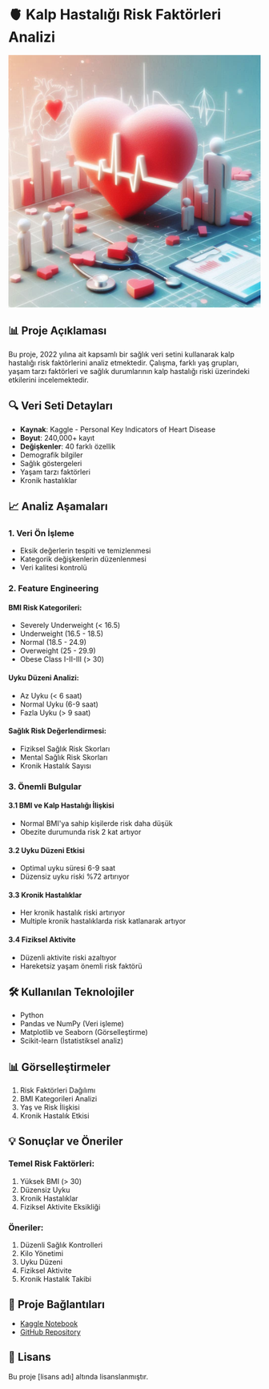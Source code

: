 # 🫀 Kalp Hastalığı Risk Faktörleri Analizi

<p align="center">
  <img src="A soft representation of heart attack risk.png" alt="Kalp Sağlığı Analizi" width="800">
</p>


## 📊 Proje Açıklaması
Bu proje, 2022 yılına ait kapsamlı bir sağlık veri setini kullanarak kalp hastalığı risk faktörlerini analiz etmektedir. Çalışma, farklı yaş grupları, yaşam tarzı faktörleri ve sağlık durumlarının kalp hastalığı riski üzerindeki etkilerini incelemektedir.

## 🔍 Veri Seti Detayları
- **Kaynak**: Kaggle - Personal Key Indicators of Heart Disease
- **Boyut**: 240,000+ kayıt
- **Değişkenler**: 40 farklı özellik
 - Demografik bilgiler
 - Sağlık göstergeleri
 - Yaşam tarzı faktörleri
 - Kronik hastalıklar

## 📈 Analiz Aşamaları

### 1. Veri Ön İşleme
- Eksik değerlerin tespiti ve temizlenmesi
- Kategorik değişkenlerin düzenlenmesi
- Veri kalitesi kontrolü

### 2. Feature Engineering
#### BMI Risk Kategorileri:
- Severely Underweight (< 16.5)
- Underweight (16.5 - 18.5)
- Normal (18.5 - 24.9)
- Overweight (25 - 29.9)
- Obese Class I-II-III (> 30)

#### Uyku Düzeni Analizi:
- Az Uyku (< 6 saat)
- Normal Uyku (6-9 saat)
- Fazla Uyku (> 9 saat)

#### Sağlık Risk Değerlendirmesi:
- Fiziksel Sağlık Risk Skorları
- Mental Sağlık Risk Skorları
- Kronik Hastalık Sayısı

### 3. Önemli Bulgular

#### 3.1 BMI ve Kalp Hastalığı İlişkisi
- Normal BMI'ya sahip kişilerde risk daha düşük
- Obezite durumunda risk 2 kat artıyor

#### 3.2 Uyku Düzeni Etkisi
- Optimal uyku süresi 6-9 saat
- Düzensiz uyku riski %72 artırıyor

#### 3.3 Kronik Hastalıklar
- Her kronik hastalık riski artırıyor
- Multiple kronik hastalıklarda risk katlanarak artıyor

#### 3.4 Fiziksel Aktivite
- Düzenli aktivite riski azaltıyor
- Hareketsiz yaşam önemli risk faktörü

## 🛠️ Kullanılan Teknolojiler
- Python
- Pandas ve NumPy (Veri işleme)
- Matplotlib ve Seaborn (Görselleştirme)
- Scikit-learn (İstatistiksel analiz)

## 📊 Görselleştirmeler
1. Risk Faktörleri Dağılımı
2. BMI Kategorileri Analizi
3. Yaş ve Risk İlişkisi
4. Kronik Hastalık Etkisi

## 💡 Sonuçlar ve Öneriler

### Temel Risk Faktörleri:
1. Yüksek BMI (> 30)
2. Düzensiz Uyku
3. Kronik Hastalıklar
4. Fiziksel Aktivite Eksikliği

### Öneriler:
1. Düzenli Sağlık Kontrolleri
2. Kilo Yönetimi
3. Uyku Düzeni
4. Fiziksel Aktivite
5. Kronik Hastalık Takibi

## 🔗 Proje Bağlantıları
- [Kaggle Notebook](https://www.kaggle.com/code/emreenginn/indicators-of-heart-disease)
- [GitHub Repository](link)

## 📌 Lisans
Bu proje [lisans adı] altında lisanslanmıştır.
